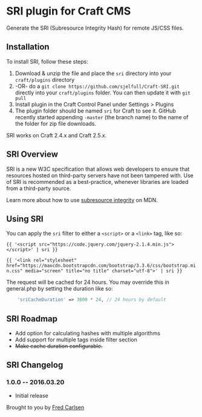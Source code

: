 # SRI plugin for Craft CMS

Generate the SRI (Subresource Integrity Hash) for remote JS/CSS files.

## Installation

To install SRI, follow these steps:

1. Download & unzip the file and place the `sri` directory into your `craft/plugins` directory
2.  -OR- do a `git clone https://github.com/sjelfull/Craft-SRI.git` directly into your `craft/plugins` folder.  You can then update it with `git pull`
3. Install plugin in the Craft Control Panel under Settings > Plugins
4. The plugin folder should be named `sri` for Craft to see it.  GitHub recently started appending `-master` (the branch name) to the name of the folder for zip file downloads.

SRI works on Craft 2.4.x and Craft 2.5.x.

## SRI Overview

SRI is a new W3C specification that allows web developers to ensure that resources hosted on third-party servers have not been tampered with. Use of SRI is recommended as a best-practice, whenever libraries are loaded from a third-party source.

Learn more about how to use [subresource integrity](https://developer.mozilla.org/en-US/docs/Web/Security/Subresource_Integrity) on MDN.

## Using SRI

You can apply the `sri` filter to either a `<script>` or a `<link>` tag, like so:

```{{ '<script src="https://code.jquery.com/jquery-2.1.4.min.js"></script>' | sri }}```

```{{ '<link rel="stylesheet" href="https://maxcdn.bootstrapcdn.com/bootstrap/3.3.6/css/bootstrap.min.css" media="screen" title="no title" charset="utf-8">' | sri }}```

The request will be cached for 24 hours. You may override this in general.php by setting the duration like so:

```php
    'sriCacheDuration' => 3600 * 24, // 24 hours by default
```

## SRI Roadmap

- Add option for calculating hashes with multiple algorithms
- Add support for multiple tags inside filter section
- ~~Make cache duration configurable.~~

## SRI Changelog

### 1.0.0 -- 2016.03.20

* Initial release

Brought to you by [Fred Carlsen](http://sjelfull.no)

